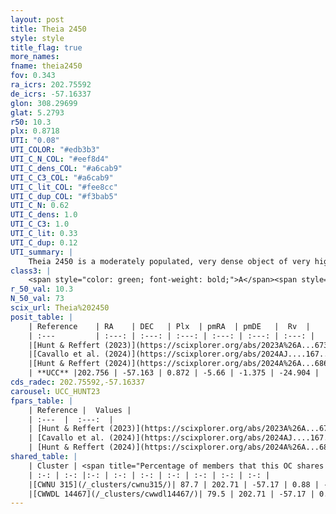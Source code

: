```yaml
---
layout: post
title: Theia 2450
style: style
title_flag: true
more_names: 
fname: theia2450
fov: 0.343
ra_icrs: 202.75592
de_icrs: -57.16337
glon: 308.29699
glat: 5.2793
r50: 10.3
plx: 0.8718
UTI: "0.08"
UTI_COLOR: "#edb3b3"
UTI_C_N_COL: "#eef8d4"
UTI_C_dens_COL: "#a6cab9"
UTI_C_C3_COL: "#a6cab9"
UTI_C_lit_COL: "#fee8cc"
UTI_C_dup_COL: "#f3bab5"
UTI_C_N: 0.62
UTI_C_dens: 1.0
UTI_C_C3: 1.0
UTI_C_lit: 0.33
UTI_C_dup: 0.12
UTI_summary: |
    Theia 2450 is a moderately populated, very dense object of very high C3 quality. It was recently reported in the literature.<br><br><span style="color: #99180f; font-weight: bold;">Warning: </span>This is likely a duplicate object, which shares a large percentage of members with at least one previously reported entry.
class3: |
    <span style="color: green; font-weight: bold;">A</span><span style="color: green; font-weight: bold;">A</span>
r_50_val: 10.3
N_50_val: 73
scix_url: Theia%202450
posit_table: |
    | Reference    | RA    | DEC   | Plx  | pmRA  | pmDE   |  Rv  |
    | :---         | :---: | :---: | :---: | :---: | :---: | :---: |
    |[Hunt & Reffert (2023)](https://scixplorer.org/abs/2023A%26A...673A.114H) | 202.849 | -57.199 | 0.868 | -5.649 | -1.375 | -23.524 |
    |[Cavallo et al. (2024)](https://scixplorer.org/abs/2024AJ....167...12C) | 202.784 | -57.202 | 0.875 | -- | -- | -- |
    |[Hunt & Reffert (2024)](https://scixplorer.org/abs/2024A%26A...686A..42H) | 202.849 | -57.199 | 0.868 | -5.649 | -1.375 | -23.524 |
    | **UCC** |202.756 | -57.163 | 0.872 | -5.66 | -1.375 | -24.904 | 
cds_radec: 202.75592,-57.16337
carousel: UCC_HUNT23
fpars_table: |
    | Reference |  Values |
    | :---  |  :---:  |
    | [Hunt & Reffert (2023)](https://scixplorer.org/abs/2023A%26A...673A.114H) | `AV50=0.822, diffAV50=1.241, MOD50=10.175, logAge50=7.617` |
    | [Cavallo et al. (2024)](https://scixplorer.org/abs/2024AJ....167...12C) | `AV50=1.22, dMod50=10.31, logAge50=7.42, [Fe/H]50=0.13` |
    | [Hunt & Reffert (2024)](https://scixplorer.org/abs/2024A%26A...686A..42H) | `MassJ=219.751` |
shared_table: |
    | Cluster | <span title="Percentage of members that this OC shares with the ones listed">%</span>   | RA   | DEC   | Plx   | pmRA  | pmDE  | Rv | UTI |
    | :-: | :-: |:-: | :-: | :-: | :-: | :-: | :-: | :-: |
    |[CWNU 315](/_clusters/cwnu315/)| 87.7 | 202.71 | -57.17 | 0.88 | -5.67 | -1.37 | -22.48 |0.57 |
    |[CWWDL 14467](/_clusters/cwwdl14467/)| 79.5 | 202.71 | -57.17 | 0.88 | -5.66 | -1.37 | -29.46 |0.0 |
---
```

